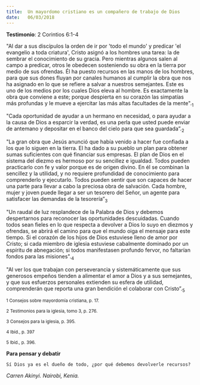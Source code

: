 ```yaml
---
title:  Un mayordomo cristiano es un compañero de trabajo de Dios
date:   06/03/2018
---
```


**Testimonio**: 2 Corintios 6:1-4 

"Al dar a sus discípulos la orden de ir por 'todo el mundo' y predicar 'el evangelio a toda criatura', Cristo asignó a los hombres una tarea: la de sembrar el conocimiento de su gracia. Pero mientras algunos salen al campo a predicar, otros le obedecen sosteniendo su obra en la tierra por medio de sus ofrendas. Él ha puesto recursos en las manos de los hombres, para que sus dones fluyan por canales humanos al cumplir la obra que nos ha asignado en lo que se refiere a salvar a nuestros semejantes. Este es uno de los medios por los cuales Dios eleva al hombre. Es exactamente la obra que conviene a este; porque despierta en su corazón las simpatías más profundas y le mueve a ejercitar las más altas facultades de la mente".<sub>1</sub>

"Cada oportunidad de ayudar a un hermano en necesidad, o para ayudar a la causa de Dios a esparcir la verdad, es una perla que usted puede enviar de antemano y depositar en el banco del cielo para que sea guardada”.<sub>2</sub>

"La gran obra que Jesús anunció que había venido a hacer fue confiada a los que lo siguen en la tierra. El ha dado a su pueblo un plan para obtener sumas suficientes con qué financiar sus empresas. El plan de Dios en el sistema del diezmo es hermoso por su sencillez e igualdad. Todos pueden practicarlo con fe y valor porque es de origen divino. En él se combinan la sencillez y la utilidad, y no requiere profundidad de conocimiento para comprenderlo y ejecutarlo. Todos pueden sentir que son capaces de hacer una parte para llevar a cabo la preciosa obra de salvación. Cada hombre, mujer y joven puede llegar a ser un tesorero del Señor, un agente para satisfacer las demandas de la tesorería”<sub>3</sub> 

"Un raudal de luz resplandece de la Palabra de Dios y debemos despertarnos para reconocer las oportunidades descuidadas. Cuando todos sean fieles en lo que respecta a devolver a Dios lo suyo en diezmos y ofrendas, se abrirá el camino para que el mundo oiga el mensaje para este tiempo. Si el corazón de los hijos de Dios estuviese lleno de amor por Cristo; si cada miembro de iglesia estuviese cabalmente dominado por un espíritu de abnegación; si todos manifestasen profundo fervor, no faltarían fondos para las misiones".<sub>4</sub> 

"Al ver los que trabajan con perseverancia y sistemáticamente que sus generosos empeños tienden a alimentar el amor a Dios y a sus semejantes, y que sus esfuerzos personales extienden su esfera de utilidad, comprenderán que reporta una gran bendición el colaborar con Cristo”.<sub>5</sub> 

<sub>1 Consejos sobre mayordomía cristiana, p. 17.</sub>

<sub>2 Testimonios para la iglesia, tomo 3, p. 276.</sub>

<sub>3 Consejos para la iglesia, p. 395.</sub>

<sub>4 Ibíd., p. 397</sub>

<sub>5 Ibíd., p. 396.</sub>

**Para pensar y debatir**

`Sí Dios ya es el dueño de todo, ¿por qué debemos devolverle recursos?`

_Carren Akinyi. Nairobi, Kenia._